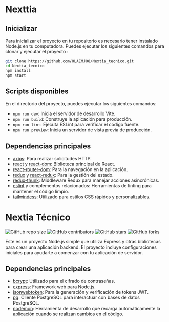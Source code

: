 # Nexttia 

## Inicializar

Para inicializar el proyecto en tu repositorio es necesario tener instalado Node.js en tu computadora. Puedes ejecutar los siguientes comandos para clonar y ejecutar el proyecto :

```bash
git clone https://github.com/OLAEMJO8/Nextia_tecnico.git
cd Nextia_tecnico
npm install
npm start
```


## Scripts disponibles

En el directorio del proyecto, puedes ejecutar los siguientes comandos:

- `npm run dev`: Inicia el servidor de desarrollo Vite.
- `npm run build`: Construye la aplicación para producción.
- `npm run lint`: Ejecuta ESLint para verificar el código fuente.
- `npm run preview`: Inicia un servidor de vista previa de producción.

## Dependencias principales

- [axios](https://www.npmjs.com/package/axios): Para realizar solicitudes HTTP.
- [react](https://www.npmjs.com/package/react) y [react-dom](https://www.npmjs.com/package/react-dom): Biblioteca principal de React.
- [react-router-dom](https://www.npmjs.com/package/react-router-dom): Para la navegación en la aplicación.
- [redux](https://www.npmjs.com/package/redux) y [react-redux](https://www.npmjs.com/package/react-redux): Para la gestión del estado.
- [redux-thunk](https://www.npmjs.com/package/redux-thunk): Middleware Redux para manejar acciones asincrónicas.
- [eslint](https://www.npmjs.com/package/eslint) y complementos relacionados: Herramientas de linting para mantener el código limpio.
- [tailwindcss](https://www.npmjs.com/package/tailwindcss): Utilizado para estilos CSS rápidos y personalizables.


# Nextia Técnico

![GitHub repo size](https://img.shields.io/github/repo-size/yourusername/nextia_tecnico)
![GitHub contributors](https://img.shields.io/github/contributors/yourusername/nextia_tecnico)
![GitHub stars](https://img.shields.io/github/stars/yourusername/nextia_tecnico?style=social)
![GitHub forks](https://img.shields.io/github/forks/yourusername/nextia_tecnico?style=social)

Este es un proyecto Node.js simple que utiliza Express y otras bibliotecas para crear una aplicación backend. El proyecto incluye configuraciones iniciales para ayudarte a comenzar con tu aplicación de servidor.


## Dependencias principales

- [bcrypt](https://www.npmjs.com/package/bcrypt): Utilizado para el cifrado de contraseñas.
- [express](https://www.npmjs.com/package/express): Framework web para Node.js.
- [jsonwebtoken](https://www.npmjs.com/package/jsonwebtoken): Para la generación y verificación de tokens JWT.
- [pg](https://www.npmjs.com/package/pg): Cliente PostgreSQL para interactuar con bases de datos PostgreSQL.
- [nodemon](https://www.npmjs.com/package/nodemon): Herramienta de desarrollo que recarga automáticamente la aplicación cuando se realizan cambios en el código.


